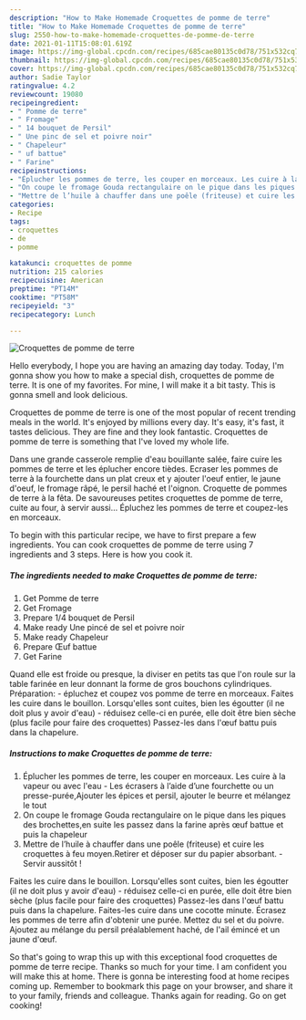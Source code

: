```yaml
---
description: "How to Make Homemade Croquettes de pomme de terre"
title: "How to Make Homemade Croquettes de pomme de terre"
slug: 2550-how-to-make-homemade-croquettes-de-pomme-de-terre
date: 2021-01-11T15:08:01.619Z
image: https://img-global.cpcdn.com/recipes/685cae80135c0d78/751x532cq70/croquettes-de-pomme-de-terre-photo-principale-de-la-recette.jpg
thumbnail: https://img-global.cpcdn.com/recipes/685cae80135c0d78/751x532cq70/croquettes-de-pomme-de-terre-photo-principale-de-la-recette.jpg
cover: https://img-global.cpcdn.com/recipes/685cae80135c0d78/751x532cq70/croquettes-de-pomme-de-terre-photo-principale-de-la-recette.jpg
author: Sadie Taylor
ratingvalue: 4.2
reviewcount: 19080
recipeingredient:
- " Pomme de terre"
- " Fromage"
- " 14 bouquet de Persil"
- " Une pinc de sel et poivre noir"
- " Chapeleur"
- " uf battue"
- " Farine"
recipeinstructions:
- "Éplucher les pommes de terre, les couper en morceaux. Les cuire à la vapeur ou avec l&#39;eau  Les écrasers à l’aide d’une fourchette ou un presse-purée,Ajouter les épices et persil, ajouter le beurre et mélangez le tout"
- "On coupe le fromage Gouda rectangulaire on le pique dans les piques des brochettes,en suite les passez dans la farine après œuf battue et puis la chapeleur"
- "Mettre de l’huile à chauffer dans une poêle (friteuse) et cuire les croquettes à feu moyen.Retirer et déposer sur du papier absorbant. Servir aussitôt !"
categories:
- Recipe
tags:
- croquettes
- de
- pomme

katakunci: croquettes de pomme 
nutrition: 215 calories
recipecuisine: American
preptime: "PT14M"
cooktime: "PT58M"
recipeyield: "3"
recipecategory: Lunch

---
```



![Croquettes de pomme de terre](https://img-global.cpcdn.com/recipes/685cae80135c0d78/751x532cq70/croquettes-de-pomme-de-terre-photo-principale-de-la-recette.jpg)

Hello everybody, I hope you are having an amazing day today. Today, I'm gonna show you how to make a special dish, croquettes de pomme de terre. It is one of my favorites. For mine, I will make it a bit tasty. This is gonna smell and look delicious.

Croquettes de pomme de terre is one of the most popular of recent trending meals in the world. It's enjoyed by millions every day. It's easy, it's fast, it tastes delicious. They are fine and they look fantastic. Croquettes de pomme de terre is something that I've loved my whole life.

Dans une grande casserole remplie d&#39;eau bouillante salée, faire cuire les pommes de terre et les éplucher encore tièdes. Ecraser les pommes de terre à la fourchette dans un plat creux et y ajouter l&#39;oeuf entier, le jaune d&#39;oeuf, le fromage râpé, le persil haché et l&#39;oignon. Croquette de pommes de terre à la fêta. De savoureuses petites croquettes de pomme de terre, cuite au four, à servir aussi… Épluchez les pommes de terre et coupez-les en morceaux.


To begin with this particular recipe, we have to first prepare a few ingredients. You can cook croquettes de pomme de terre using 7 ingredients and 3 steps. Here is how you cook it.

<!--inarticleads1-->

##### The ingredients needed to make Croquettes de pomme de terre:

1. Get  Pomme de terre
1. Get  Fromage
1. Prepare  1/4 bouquet de Persil
1. Make ready  Une pincé de sel et poivre noir
1. Make ready  Chapeleur
1. Prepare  Œuf battue
1. Get  Farine


Quand elle est froide ou presque, la diviser en petits tas que l&#39;on roule sur la table farinée en leur donnant la forme de gros bouchons cylindriques. Préparation: - épluchez et coupez vos pomme de terre en morceaux. Faites les cuire dans le bouillon. Lorsqu&#39;elles sont cuites, bien les égoutter (il ne doit plus y avoir d&#39;eau) - réduisez celle-ci en purée, elle doit être bien sèche (plus facile pour faire des croquettes) Passez-les dans l&#39;œuf battu puis dans la chapelure. 

<!--inarticleads2-->

##### Instructions to make Croquettes de pomme de terre:

1. Éplucher les pommes de terre, les couper en morceaux. Les cuire à la vapeur ou avec l&#39;eau  - Les écrasers à l’aide d’une fourchette ou un presse-purée,Ajouter les épices et persil, ajouter le beurre et mélangez le tout
1. On coupe le fromage Gouda rectangulaire on le pique dans les piques des brochettes,en suite les passez dans la farine après œuf battue et puis la chapeleur
1. Mettre de l’huile à chauffer dans une poêle (friteuse) et cuire les croquettes à feu moyen.Retirer et déposer sur du papier absorbant. - Servir aussitôt !


Faites les cuire dans le bouillon. Lorsqu&#39;elles sont cuites, bien les égoutter (il ne doit plus y avoir d&#39;eau) - réduisez celle-ci en purée, elle doit être bien sèche (plus facile pour faire des croquettes) Passez-les dans l&#39;œuf battu puis dans la chapelure. Faites-les cuire dans une cocotte minute. Écrasez les pommes de terre afin d&#39;obtenir une purée. Mettez du sel et du poivre. Ajoutez au mélange du persil préalablement haché, de l&#39;ail émincé et un jaune d&#39;œuf. 

So that's going to wrap this up with this exceptional food croquettes de pomme de terre recipe. Thanks so much for your time. I am confident you will make this at home. There is gonna be interesting food at home recipes coming up. Remember to bookmark this page on your browser, and share it to your family, friends and colleague. Thanks again for reading. Go on get cooking!
